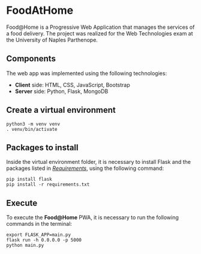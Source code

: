 # FoodAtHome
Food@Home is a Progressive Web Application that manages the services of a food delivery.
The project was realized for the Web Technologies exam at the University of Naples Parthenope.

## Components
The web app was implemented using the following technologies: 
- **Client** side: HTML, CSS, JavaScript, Bootstrap
- **Server** side: Python, Flask, MongoDB

## Create a virtual environment
```
python3 -m venv venv 
. venv/bin/activate
```

## Packages to install
Inside the virtual environment folder, it is necessary to install Flask and the packages listed in *[Requirements](requirements.txt)*, using the following command:
```
pip install flask
pip install -r requirements.txt
```

## Execute
To execute the **Food@Home** PWA, it is necessary to run the following commands in the terminal:
```
export FLASK_APP=main.py
flask run -h 0.0.0.0 -p 5000
python main.py
```
